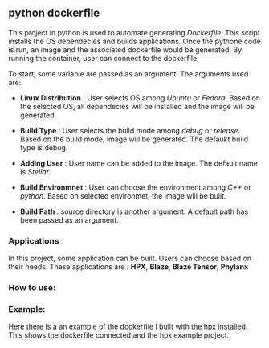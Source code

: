<!-- Copyright (c) 2020 Louisiana State University      -->
<!-- Copyright (c) 2020 karame                          -->

## python dockerfile
This project in python is used to automate generating *Dockerfile*. This script  installs the OS dependecies and builds applications. Once the pythone code is run, an image and the associated dockerfile would be generated. By running the container, user can connect to the dockerfile. 

To start, some variable are passed as an argument. The arguments used are: 
* **Linux Distribution** : User selects OS among *Ubuntu* or *Fedora*. Based on the selected OS, all dependecies will be installed and the image will be generated. 

* **Build Type** : User selects the build mode among *debug* or *release*. Based on the build mode, image will be generated. The defaukt build type is debug. 
* **Adding User** : User name can be added to the image. The default name is *Stellar*. 
* **Build Environmnet** : User can choose the environment among *C++* or *python*. Based on selected environmet, the image will be built. 
* **Build Path** : source directory is another argument. A default path has been passed as an argument. 

### Applications 

In this project, some application can be built. Users can choose based on their needs. 
These applications are : **HPX**, **Blaze**, **Blaze Tensor**, **Phylanx**  


### How to use: 




### Example:
Here there is a an example of the dockerfile I built with the hpx installed. This shows the dockerfile connected and the hpx example project. 
